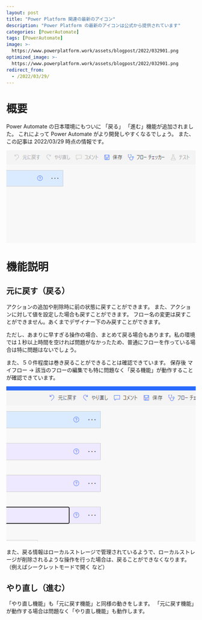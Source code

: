 ```yaml
---
layout: post
title: "Power Platform 関連の最新のアイコン"
description: "Power Platform の最新のアイコンは公式から提供されています"
categories: [PowerAutomate]
tags: [PowerAutomate]
image: >-
  https://www.powerplatform.work/assets/blogpost/2022/032901.png
optimized_image: >-
  https://www.powerplatform.work/assets/blogpost/2022/032901.png
redirect_from:
  - /2022/03/29/
---
```


#  概要

Power Automate の日本環境にもついに 「戻る」 「進む」機能が追加されました。
これによって Power Automate がより開発しやすくなるでしょう。
また、この記事は 2022/03/29 時点の情報です。

<img src="/assets/blogpost/2022/032901.png"/><br/>

# 機能説明

## 元に戻す（戻る）

アクションの追加や削除時に前の状態に戻すことができます。
また、アクションに対して値を設定した場合も戻すことができます。
フロー名の変更は戻すことができません。あくまでデザイナー下のみ戻すことができます。


ただし、あまりに早すぎる操作の場合、まとめて戻る場合もあります。私の環境では１秒以上時間を空ければ問題がなかったため、普通にフローを作っている場合は特に問題はないでしょう。

また、５０件程度は巻き戻ることができることは確認できています。
保存後 マイフロー → 該当のフローの編集でも特に問題なく「戻る機能」が動作することが確認できています。

<img src="/assets/blogpost/2022/032902.png"/><br/>

また、戻る情報はローカルストレージで管理されているようで、ローカルストレージが削除されるような操作を行った場合は、戻ることができなくなります。（例えばシークレットモードで開く など）


## やり直し（進む）

「やり直し機能」も「元に戻す機能」と同様の動きをします。
「元に戻す機能」が動作する場合は問題なく「やり直し機能」も動作します。


